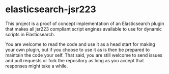 elasticsearch-jsr223
====================

This project is a proof of concept implementation of an Elasticsearch plugin that makes all jsr223 compliant script engines available to use for dynamic scripts in Elasticsearch.

You are welcome to read the code and use it as a head start for making your own plugin, but if you choose to use it as is then be prepared to maintain the code your self. That said, you are still welcome to send issues and pull requests or fork the repository as long as you accept that responses might take a while.